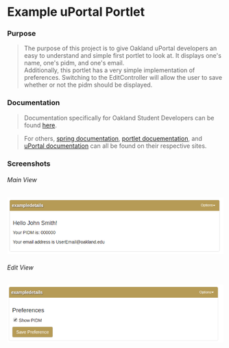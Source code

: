 # Example uPortal Portlet

### Purpose
> The purpose of this project is to give Oakland uPortal developers an easy to understand and simple first portlet to look at. It displays one's name, one's pidm, and one's email.  
> Additionally, this portlet has a very simple implementation of preferences. Switching to the EditController will allow the user to save whether or not the pidm should be displayed.

### Documentation
> Documentation specifically for Oakland Student Developers can be found [here](https://code.oakland.edu/mysail-development/uportal/tree/documentation).  

> For others, [spring documentation](https://spring.io/docs), [portlet docuementation](https://portals.apache.org/pluto/portlet-2.0-apidocs/), and [uPortal documentation](https://wiki.jasig.org/display/UPM40/Home) can all be found on their respective sites.

### Screenshots

###### Main View
![Image of Main View](https://raw.githubusercontent.com/Aaron-G-9/example-detailsportlet/master/screenshots/exampledetailsMain.png)

###### Edit View
![Image of Edit View](https://raw.githubusercontent.com/Aaron-G-9/example-detailsportlet/master/screenshots/exampledetailsEdit.png)
